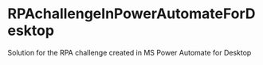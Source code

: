 # RPAchallengeInPowerAutomateForDesktop
Solution for the RPA challenge created in MS Power Automate for Desktop
